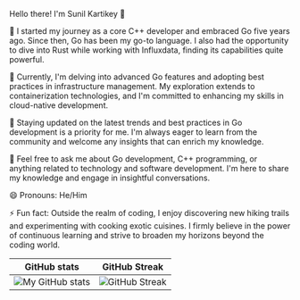 Hello there! I'm Sunil Kartikey 👋

🔭 I started my journey as a core C++ developer and embraced Go five years ago. Since then, Go has been my go-to language. I also had the opportunity to dive into Rust while working with Influxdata, finding its capabilities quite powerful.

🌱 Currently, I'm delving into advanced Go features and adopting best practices in infrastructure management. My exploration extends to containerization technologies, and I'm committed to enhancing my skills in cloud-native development.

🤔 Staying updated on the latest trends and best practices in Go development is a priority for me. I'm always eager to learn from the community and welcome any insights that can enrich my knowledge.

💬 Feel free to ask me about Go development, C++ programming, or anything related to technology and software development. I'm here to share my knowledge and engage in insightful conversations.

😄 Pronouns: He/Him

⚡ Fun fact: Outside the realm of coding, I enjoy discovering new hiking trails and experimenting with cooking exotic cuisines. I firmly believe in the power of continuous learning and strive to broaden my horizons beyond the coding world.

<!--
**skartikey/skartikey** is a ✨ _special_ ✨ repository because its `README.md` (this file) appears on your GitHub profile.

Here are some ideas to get you started:

- 🔭 I’m currently working on ...
- 🌱 I’m currently learning ...
- 👯 I’m looking to collaborate on ...
- 🤔 I’m looking for help with ...
- 💬 Ask me about ...
- 📫 How to reach me: ...
- 😄 Pronouns: ...
- ⚡ Fun fact: ...
-->
GitHub stats             |  GitHub Streak
:-------------------------:|:-------------------------:
![My GitHub stats](https://github-readme-stats.vercel.app/api?username=skartikey)  |  ![GitHub Streak](https://github-readme-streak-stats.herokuapp.com/?user=skartikey)


